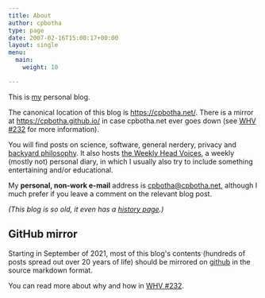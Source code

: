 ```yaml
---
title: About
author: cpbotha
type: page
date: 2007-02-16T15:00:17+00:00
layout: single
menu:
  main:
    weight: 10

---
```


This is [my](http://charlbotha.com) personal blog.

The canonical location of this blog is https://cpbotha.net/. There is a mirror
at https://cpbotha.github.io/ in case cpbotha.net ever goes down (see [WHV
#232](/2021/09/13/weekly-head-voices-232-side-project-smorgasbord/#this-blog-hopefully-immortalised-on-github) for more information).

You will find posts on science, software, general nerdery, privacy and
[backyard philosophy](/tags/backyard-philosophy/). It also hosts [the Weekly
Head Voices](/categories/weekly-head-voices/), a weekly (mostly not) personal
diary, in which I usually also try to include something entertaining and/or
educational.

My **personal, non-work e-mail** address is [cpbotha@cpbotha.net][2], although
I much prefer if you leave a comment on the relevant blog post.

_(This blog is so old, it even has a [history page][3].)_

## GitHub mirror

Starting in September of 2021, most of this blog's contents (hundreds of posts
spread out over 20 years of life) should be mirrored on
[github](https://github.com/cpbotha/cpbotha.net) in the source markdown format.

You can read more about why and how in [WHV
#232](/2021/09/13/weekly-head-voices-232-side-project-smorgasbord/#this-blog-hopefully-immortalised-on-github).

 [1]: http://charlbotha.com/ "charlbotha.com"
 [2]: mailto:cpbotha@cpbotha.net "my personal non-work e-mail address."
 [3]: /about/history "cpbotha.net blog history page"
